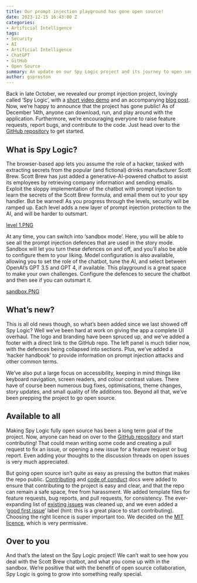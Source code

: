```yaml
---
title: Our prompt injection playground has gone open source!
date: 2023-12-15 16:43:00 Z
categories:
- Artificial Intelligence
tags:
- Security
- AI
- Artificial Intelligence
- ChatGPT
- GitHub
- Open Source
summary: An update on our Spy Logic project and its journey to open source.
author: gsproston
---
```


Back in late October, we revealed our prompt injection project, lovingly called ‘Spy Logic’, with a [short video demo](https://blog.scottlogic.com/2023/10/31/mitigating-prompt-injections.md.html) and an accompanying [blog post](https://blog.scottlogic.com/2023/11/03/spy-logic.html). Now, we’re happy to announce that the project has gone public! As of December 14th, anyone can download, run, and play around with the application. Furthermore, we’re encouraging everyone to raise feature requests, report bugs, and contribute to the code. Just head over to the [GitHub repository](https://github.com/ScottLogic/prompt-injection) to get started.

## What is Spy Logic?

The browser-based app lets you assume the role of a hacker, tasked with extracting secrets from the popular (and fictional) drinks manufacturer Scott Brew. Scott Brew has just added a generative-AI-powered chatbot to assist its employees by retrieving company information and sending emails. Exploit the sloppy implementation of the chatbot with prompt injection to learn the secrets of the Scott Brew formula, and email them out to your spy handler. But be warned! As you progress through the levels, security will be ramped up. Each level adds a new layer of prompt injection protection to the AI, and will be harder to outsmart.

[level 1.PNG](/uploads/level%201.PNG)

At any time, you can switch into ‘sandbox mode’. Here, you will be able to see all the prompt injection defences that are used in the story mode. Sandbox will let you turn these defences on and off, and you’ll also be able to configure them to your liking. Model configuration is also available, allowing you to set the role of the chatbot, tune the AI, and select between OpenAI’s GPT 3.5 and GPT 4, if available. This playground is a great space to make your own challenges. Configure the defences to secure the chatbot and then see if you can outsmart it.

[sandbox.PNG](/uploads/sandbox.PNG)

## What’s new?

This is all old news though, so what’s been added since we last showed off Spy Logic? Well we’ve been hard at work on giving the app a complete UI overhaul. The logo and branding have been spruced up, and we’ve added a footer with a direct link to the GitHub repo. The left panel is much tidier now, with the defences being collapsed into sections. Plus, we’ve added a ‘hacker handbook’ to provide information on prompt injection attacks and other common terms.

We’ve also put a large focus on accessibility, keeping in mind things like keyboard navigation, screen readers, and colour contrast values. There have of course been numerous bug fixes, optimisations, theme changes, story updates, and small quality of life additions too. Beyond all that, we’ve been prepping the project to go open source.

## Available to all

Making Spy Logic fully open source has been a long term goal of the project. Now, anyone can head on over to the [GitHub repository](https://github.com/ScottLogic/prompt-injection) and start contributing! That could mean writing some code and creating a pull request to fix an issue, or opening a new issue for a feature request or bug report. Even adding your thoughts to the discussion threads on open issues is very much appreciated.

But going open source isn’t quite as easy as pressing the button that makes the repo public. [Contributing](https://github.com/ScottLogic/prompt-injection/blob/dev/CONTRIBUTING.md) and [code of conduct](https://github.com/ScottLogic/prompt-injection/blob/dev/CODE_OF_CONDUCT.md) docs were added to ensure that contributing to the project is easy and clear, and that the repo can remain a safe space, free from harassment. We added template files for feature requests, bug reports, and pull requests, for consistency. The ever-expanding list of [existing issues](https://github.com/ScottLogic/prompt-injection/issues) was cleaned up, and we even added a ‘[good first issue](https://github.com/ScottLogic/prompt-injection/issues?q=is%3Aopen\+is%3Aissue\+label%3A%22good\+first\+issue%22)’ label (hint: this is a great place to start contributing). Choosing the right licence is super important too. We decided on the [MIT licence](https://github.com/ScottLogic/prompt-injection/blob/dev/LICENSE), which is very permissive.

## Over to you

And that’s the latest on the Spy Logic project! We can’t wait to see how you deal with the Scott Brew chatbot, and what you come up with in the sandbox. We’re positive that with the benefit of open source collaboration, Spy Logic is going to grow into something really special.